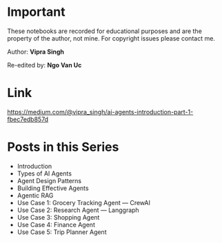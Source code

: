 # Important

These notebooks are recorded for educational purposes and are the property of the author, not mine. For copyright issues please contact me.

Author: **Vipra Singh**


Re-edited by: **Ngo Van Uc**

# Link

https://medium.com/@vipra_singh/ai-agents-introduction-part-1-fbec7edb857d

# Posts in this Series

- Introduction
- Types of AI Agents
- Agent Design Patterns
- Building Effective Agents
- Agentic RAG
- Use Case 1: Grocery Tracking Agent — CrewAI
- Use Case 2: Research Agent — Langgraph
- Use Case 3: Shopping Agent
- Use Case 4: Finance Agent
- Use Case 5: Trip Planner Agent

